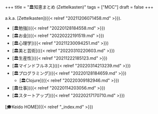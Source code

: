 +++
title = "🏛知恵まとめ (Zettelkasten)"
tags = ["MOC"]
draft = false
+++

a.k.a. [Zettelkasten]({{< relref "20211206071458.md" >}}).

-   [🏛勉強]({{< relref "20220128184558.md" >}})
-   [🏛お金]({{< relref "20220222191519.md" >}})
-   [🏛心理学]({{< relref "20211230094251.md" >}})
-   [🏛美と芸術]({{< relref "20220310220603.md" >}})
-   [🏛生産性]({{< relref "20211222185123.md" >}})
-   [🏛マインドフルネス]({{< relref "20220314213239.md" >}})
-   [🏛プログラミング]({{< relref "20220128184659.md" >}})
    -   [🏛Clojure]({{< relref "20220309182946.md" >}})
-   [🏛仕事]({{< relref "20220114203056.md" >}})
-   [🏛スタートアップ]({{< relref "20220217170710.md" >}})

[🎓Keido HOME]({{< relref "_index.md" >}})
